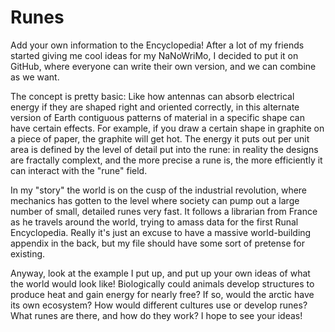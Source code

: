 # Runes
Add your own information to the Encyclopedia! After a lot of my friends started giving me cool ideas for my NaNoWriMo,
I decided to put it on GitHub, where everyone can write their own version, and we can combine as we want.

The concept is pretty basic: Like how antennas can absorb electrical energy if they are shaped right and oriented correctly,
in this alternate version of Earth contiguous patterns of material in a specific shape can have certain effects. For example, 
if you draw a certain shape in graphite on a piece of paper, the graphite will get hot. The energy it puts out per unit area
is defined by the level of detail put into the rune: in reality the designs are fractally complext, and the more precise a
rune is, the more efficiently it can interact with the "rune" field.

In my "story" the world is on the cusp of the industrial revolution, where mechanics has gotten to the level where society can
pump out a large number of small, detailed runes very fast. It follows a librarian from France as he travels around the world,
trying to amass data for the first Runal Encyclopedia. Really it's just an excuse to have a massive world-building appendix in
the back, but my file should have some sort of pretense for existing.

Anyway, look at the example I put up, and put up your own ideas of what the world would look like! Biologically could animals
develop structures to produce heat and gain energy for nearly free? If so, would the arctic have its own ecosystem? How would
different cultures use or develop runes? What runes are there, and how do they work? I hope to see your ideas!

